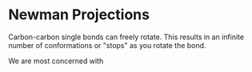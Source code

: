 # Newman Projections

Carbon-carbon single bonds can freely rotate.  This results in an infinite number of conformations or "stops" as you rotate the bond.

We are most concerned with 